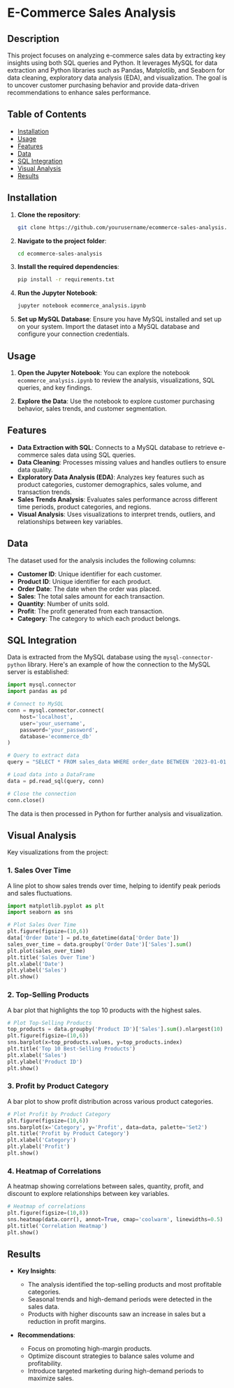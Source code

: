 
# E-Commerce Sales Analysis

## Description
This project focuses on analyzing e-commerce sales data by extracting key insights using both SQL queries and Python. It leverages MySQL for data extraction and Python libraries such as Pandas, Matplotlib, and Seaborn for data cleaning, exploratory data analysis (EDA), and visualization. The goal is to uncover customer purchasing behavior and provide data-driven recommendations to enhance sales performance.

## Table of Contents
- [Installation](#installation)
- [Usage](#usage)
- [Features](#features)
- [Data](#data)
- [SQL Integration](#sql-integration)
- [Visual Analysis](#visual-analysis)
- [Results](#results)


## Installation

1. **Clone the repository**:
    ```bash
    git clone https://github.com/yourusername/ecommerce-sales-analysis.git
    ```

2. **Navigate to the project folder**:
    ```bash
    cd ecommerce-sales-analysis
    ```

3. **Install the required dependencies**:
    ```bash
    pip install -r requirements.txt
    ```

4. **Run the Jupyter Notebook**:
    ```bash
    jupyter notebook ecommerce_analysis.ipynb
    ```

5. **Set up MySQL Database**:
    Ensure you have MySQL installed and set up on your system. Import the dataset into a MySQL database and configure your connection credentials.

## Usage

1. **Open the Jupyter Notebook**: You can explore the notebook `ecommerce_analysis.ipynb` to review the analysis, visualizations, SQL queries, and key findings.
   
2. **Explore the Data**: Use the notebook to explore customer purchasing behavior, sales trends, and customer segmentation.

## Features
- **Data Extraction with SQL**: Connects to a MySQL database to retrieve e-commerce sales data using SQL queries.
- **Data Cleaning**: Processes missing values and handles outliers to ensure data quality.
- **Exploratory Data Analysis (EDA)**: Analyzes key features such as product categories, customer demographics, sales volume, and transaction trends.
- **Sales Trends Analysis**: Evaluates sales performance across different time periods, product categories, and regions.
- **Visual Analysis**: Uses visualizations to interpret trends, outliers, and relationships between key variables.

## Data

The dataset used for the analysis includes the following columns:

- **Customer ID**: Unique identifier for each customer.
- **Product ID**: Unique identifier for each product.
- **Order Date**: The date when the order was placed.
- **Sales**: The total sales amount for each transaction.
- **Quantity**: Number of units sold.
- **Profit**: The profit generated from each transaction.
- **Category**: The category to which each product belongs.

## SQL Integration

Data is extracted from the MySQL database using the `mysql-connector-python` library. Here's an example of how the connection to the MySQL server is established:

```python
import mysql.connector
import pandas as pd

# Connect to MySQL
conn = mysql.connector.connect(
    host='localhost',
    user='your_username',
    password='your_password',
    database='ecommerce_db'
)

# Query to extract data
query = "SELECT * FROM sales_data WHERE order_date BETWEEN '2023-01-01' AND '2023-12-31'"

# Load data into a DataFrame
data = pd.read_sql(query, conn)

# Close the connection
conn.close()
```

The data is then processed in Python for further analysis and visualization.

## Visual Analysis

Key visualizations from the project:

### 1. Sales Over Time
A line plot to show sales trends over time, helping to identify peak periods and sales fluctuations.

```python
import matplotlib.pyplot as plt
import seaborn as sns

# Plot Sales Over Time
plt.figure(figsize=(10,6))
data['Order Date'] = pd.to_datetime(data['Order Date'])
sales_over_time = data.groupby('Order Date')['Sales'].sum()
plt.plot(sales_over_time)
plt.title('Sales Over Time')
plt.xlabel('Date')
plt.ylabel('Sales')
plt.show()
```

### 2. Top-Selling Products
A bar plot that highlights the top 10 products with the highest sales.

```python
# Plot Top-Selling Products
top_products = data.groupby('Product ID')['Sales'].sum().nlargest(10)
plt.figure(figsize=(10,6))
sns.barplot(x=top_products.values, y=top_products.index)
plt.title('Top 10 Best-Selling Products')
plt.xlabel('Sales')
plt.ylabel('Product ID')
plt.show()
```

### 3. Profit by Product Category
A bar plot to show profit distribution across various product categories.

```python
# Plot Profit by Product Category
plt.figure(figsize=(10,6))
sns.barplot(x='Category', y='Profit', data=data, palette='Set2')
plt.title('Profit by Product Category')
plt.xlabel('Category')
plt.ylabel('Profit')
plt.show()
```

### 4. Heatmap of Correlations
A heatmap showing correlations between sales, quantity, profit, and discount to explore relationships between key variables.

```python
# Heatmap of correlations
plt.figure(figsize=(10,8))
sns.heatmap(data.corr(), annot=True, cmap='coolwarm', linewidths=0.5)
plt.title('Correlation Heatmap')
plt.show()
```

## Results

- **Key Insights**:
  - The analysis identified the top-selling products and most profitable categories.
  - Seasonal trends and high-demand periods were detected in the sales data.
  - Products with higher discounts saw an increase in sales but a reduction in profit margins.
  
- **Recommendations**:
  - Focus on promoting high-margin products.
  - Optimize discount strategies to balance sales volume and profitability.
  - Introduce targeted marketing during high-demand periods to maximize sales.

